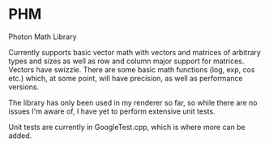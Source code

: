 # PHM
Photon Math Library

Currently supports basic vector math with vectors and matrices of arbitrary types and sizes as well as row and column major support for matrices. Vectors have swizzle.
There are some basic math functions (log, exp, cos etc.) which, at some point, will have precision, as well as performance versions.

The library has only been used in my renderer so far, so while there are no issues I'm aware of, I have yet to perform extensive unit tests.

Unit tests are currently in GoogleTest.cpp, which is where more can be added.
